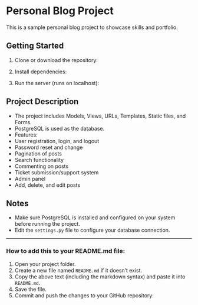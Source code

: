 # Personal Blog Project

This is a sample personal blog project to showcase skills and portfolio.

## Getting Started

1. Clone or download the repository:

2. Install dependencies:

3. Run the server (runs on localhost):

## Project Description

- The project includes Models, Views, URLs, Templates, Static files, and Forms.
- PostgreSQL is used as the database.
- Features:
- User registration, login, and logout
- Password reset and change
- Pagination of posts
- Search functionality
- Commenting on posts
- Ticket submission/support system
- Admin panel
- Add, delete, and edit posts

## Notes

- Make sure PostgreSQL is installed and configured on your system before running the project.
- Edit the `settings.py` file to configure your database connection.

---

### How to add this to your README.md file:

1. Open your project folder.
2. Create a new file named `README.md` if it doesn’t exist.
3. Copy the above text (including the markdown syntax) and paste it into `README.md`.
4. Save the file.
5. Commit and push the changes to your GitHub repository:

